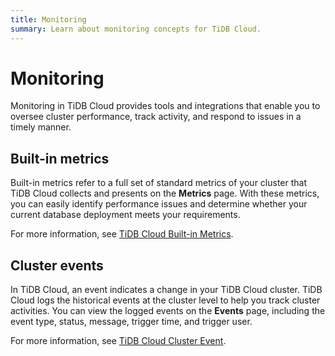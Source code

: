 ```yaml
---
title: Monitoring
summary: Learn about monitoring concepts for TiDB Cloud.
---
```


# Monitoring

Monitoring in TiDB Cloud provides tools and integrations that enable you to oversee cluster performance, track activity, and respond to issues in a timely manner.

## Built-in metrics

Built-in metrics refer to a full set of standard metrics of your cluster that TiDB Cloud collects and presents on the **Metrics** page. With these metrics, you can easily identify performance issues and determine whether your current database deployment meets your requirements.

For more information, see [TiDB Cloud Built-in Metrics](/tidb-cloud/built-in-monitoring.md).

## Cluster events

In TiDB Cloud, an event indicates a change in your TiDB Cloud cluster. TiDB Cloud logs the historical events at the cluster level to help you track cluster activities. You can view the logged events on the **Events** page, including the event type, status, message, trigger time, and trigger user.

For more information, see [TiDB Cloud Cluster Event](/tidb-cloud/tidb-cloud-events.md).
